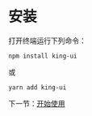 # 安装
打开终端运行下列命令：
```
npm install king-ui
```
或
```
yarn add king-ui
```
下一节：[开始使用](#/doc/get-start)
